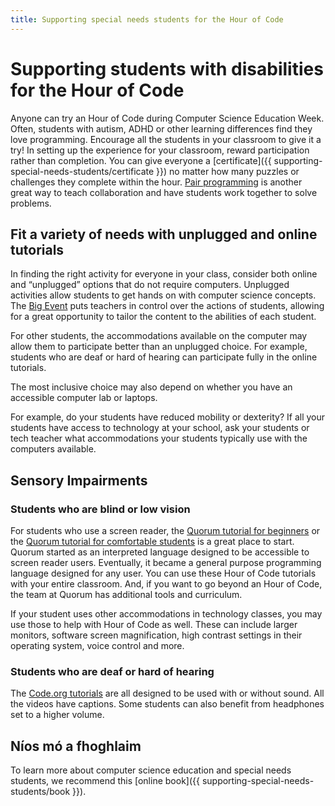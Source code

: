 ```yaml
---
title: Supporting special needs students for the Hour of Code
---
```


# Supporting students with disabilities for the Hour of Code

Anyone can try an Hour of Code during Computer Science Education Week. Often, students with autism, ADHD or other learning differences find they love programming. Encourage all the students in your classroom to give it a try! In setting up the experience for your classroom, reward participation rather than completion. You can give everyone a [certificate]({{ supporting-special-needs-students/certificate }}) no matter how many puzzles or challenges they complete within the hour. [Pair programming](https://www.youtube.com/watch?v=vgkahOzFH2Q) is another great way to teach collaboration and have students work together to solve problems.

## Fit a variety of needs with unplugged and online tutorials

In finding the right activity for everyone in your class, consider both online and “unplugged” options that do not require computers. Unplugged activities allow students to get hands on with computer science concepts. The [Big Event](https://studio.code.org/s/course1/lessons/15/levels/1) puts teachers in control over the actions of students, allowing for a great opportunity to tailor the content to the abilities of each student.

For other students, the accommodations available on the computer may allow them to participate better than an unplugged choice. For example, students who are deaf or hard of hearing can participate fully in the online tutorials.

The most inclusive choice may also depend on whether you have an accessible computer lab or laptops.

For example, do your students have reduced mobility or dexterity? If all your students have access to technology at your school, ask your students or tech teacher what accommodations your students typically use with the computers available.

## Sensory Impairments

### Students who are blind or low vision

For students who use a screen reader, the [Quorum tutorial for beginners](https://quorumlanguage.com/hourofcode/astro1.html) or the [Quorum tutorial for comfortable students](https://quorumlanguage.com/hourofcode/part1.html) is a great place to start. Quorum started as an interpreted language designed to be accessible to screen reader users. Eventually, it became a general purpose programming language designed for any user. You can use these Hour of Code tutorials with your entire classroom. And, if you want to go beyond an Hour of Code, the team at Quorum has additional tools and curriculum.

If your student uses other accommodations in technology classes, you may use those to help with Hour of Code as well. These can include larger monitors, software screen magnification, high contrast settings in their operating system, voice control and more.

### Students who are deaf or hard of hearing

The [Code.org tutorials](https://studio.code.org/) are all designed to be used with or without sound. All the videos have captions. Some students can also benefit from headphones set to a higher volume.

## Níos mó a fhoghlaim

To learn more about computer science education and special needs students, we recommend this [online book]({{ supporting-special-needs-students/book }}).